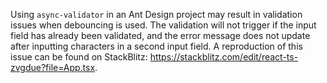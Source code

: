 Using `async-validator` in an Ant Design project may result in validation issues when debouncing is used. The validation will not trigger if the input field has already been validated, and the error message does not update after inputting characters in a second input field. A reproduction of this issue can be found on StackBlitz: <https://stackblitz.com/edit/react-ts-zvgdue?file=App.tsx>.
